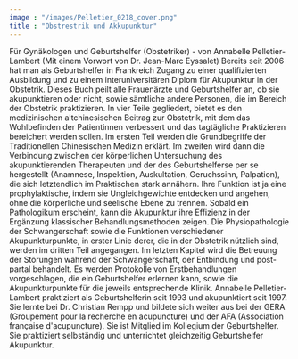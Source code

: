 ```yaml
---
image : "/images/Pelletier_0218_cover.png"
title : "Obstrestrik und Akkupunktur"
---
```


Für Gynäkologen und Geburtshelfer (Obstetriker) - von Annabelle Pelletier-Lambert (Mit einem Vorwort von Dr. Jean-Marc Eyssalet) Bereits seit 2006 hat man als Geburtshelfer in Frankreich Zugang zu einer qualifizierten Ausbildung und zu einem interuniversitären Diplom für Akupunktur in der Obstetrik. Dieses Buch peilt alle Frauenärzte und Geburtshelfer an, ob sie akupunktieren oder nicht, sowie sämtliche andere Personen, die im Bereich der Obstetrik praktizieren. In vier Teile gegliedert, bietet es den medizinischen altchinesischen Beitrag zur Obstetrik, mit dem das Wohlbefinden der Patientinnen verbessert und das tagtägliche Praktizieren bereichert werden sollen. Im ersten Teil werden die Grundbegriffe der Traditionellen Chinesischen Medizin erklärt. Im zweiten wird dann die Verbindung zwischen der körperlichen Untersuchung des akupunktierenden Therapeuten und der des Geburtshelferse per se hergestellt (Anamnese, Inspektion, Auskultation, Geruchssinn, Palpation), die sich letztendlich im Praktischen stark annähern. Ihre Funktion ist ja eine prophylaktische, indem sie Ungleichgewichte entdecken und angehen, ohne die körperliche und seelische Ebene zu trennen. Sobald ein Pathologikum erscheint, kann die Akupunktur ihre Effizienz in der Ergänzung klassischer Behandlungsmethoden zeigen. Die Physiopathologie der Schwangerschaft sowie die Funktionen verschiedener Akupunkturpunkte, in erster Linie derer, die in der Obstetrik nützlich sind, werden im dritten Teil angegangen. Im letzten Kapitel wird die Betreuung der Störungen während der Schwangerschaft, der Entbindung und post-partal behandelt. Es werden Protokolle von Erstbehandlungen vorgeschlagen, die ein Geburtshelfer erlernen kann, sowie die Akupunkturpunkte für die jeweils entsprechende Klinik. Annabelle Pelletier-Lambert praktiziert als Geburtshelferin seit 1993 und akupunktiert seit 1997. Sie lernte bei Dr. Christian Rempp und bildete sich weiter aus bei der GERA (Groupement pour la recherche en acupuncture) und der AFA (Association française d'acupuncture). Sie ist Mitglied im Kollegium der Geburtshelfer. Sie praktiziert selbständig und unterrichtet gleichzeitig Geburtshelfer Akupunktur.